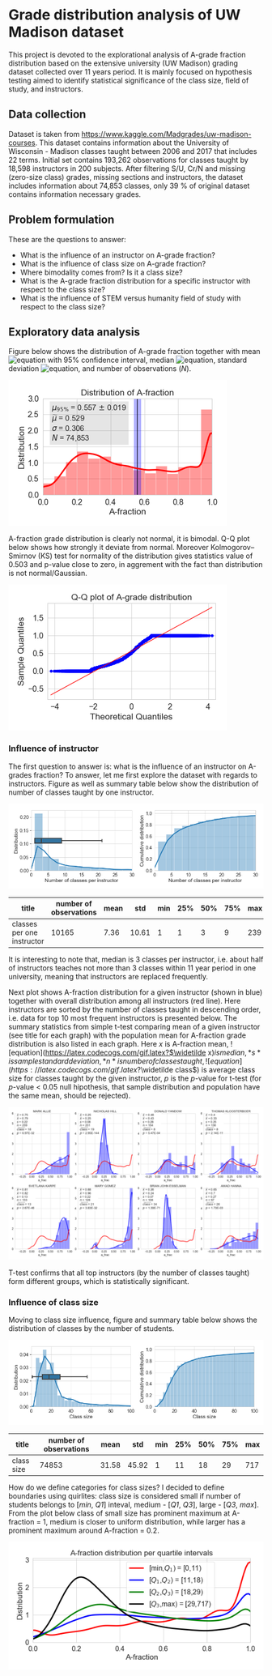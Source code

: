 # Grade distribution analysis of UW Madison dataset

This project is devoted to the explorational analysis of A-grade fraction distribution based on the extensive university (UW Madison) grading dataset collected over 11 years period. It is mainly focused on hypothesis testing aimed to identify statistical significance of the class size, field of study, and instructors.

## Data collection

Dataset is taken from https://www.kaggle.com/Madgrades/uw-madison-courses. This dataset contains information about the University of Wisconsin - Madison classes taught between 2006 and 2017 that includes 22 terms. Initial set contains 193,262 observations for classes taught by 18,598 instructors in 200 subjects. After filtering S/U, Cr/N and missing (zero-size class) grades, missing sections and instructors, the dataset includes information about 74,853 classes, only 39 % of original dataset contains information necessary grades.

## Problem formulation

These are the questions to answer:

- What is the influence of an instructor on A-grade fraction?
- What is the influence of class size on A-grade fraction?
- Where bimodality comes from? Is it a class size?
- What is the A-grade fraction distribution for a specific instructor with respect to the class size?
- What is the influence of STEM versus humanity field of study with respect to the class size?
 
 ## Exploratory data analysis
  
Figure below shows the distribution of A-grade fraction together with mean ![equation](https://latex.codecogs.com/gif.latex?$\mu$) with 95% confidence interval, median ![equation](https://latex.codecogs.com/gif.latex?$\widetilde\mu$), standard deviation ![equation](https://latex.codecogs.com/gif.latex?$\sigma$), and number of observations (*N*).
 
![](https://github.com/evgeniya1/Project_Mod3/blob/master/figs/distribution_A.png)

A-fraction grade distribution is clearly not normal, it is bimodal. Q-Q plot below shows how strongly it deviate from normal. Moreover Kolmogorov–Smirnov (KS) test for normality of the distribution gives statistics value of 0.503 and p-value close to zero, in aggrement with the fact than distribution is not normal/Gaussian.

![](https://github.com/evgeniya1/Project_Mod3/blob/master/figs/qqplot.png)

### Influence of instructor

The first question to answer is: what is the influence of an instructor on A-grades fraction? To answer, let me first explore the dataset with regards to instructors. Figure as well as summary table below show the distribution of number of classes taught by one instructor. 

![](https://github.com/evgeniya1/Project_Mod3/blob/master/figs/num_classes_per_instructor.png)

|title|number of observations|	mean|	std|	min|	25%|	50%|	75%|	max|
| --- | --- | --- | --- | --- | --- | --- | --- | --- |
|classes per one instructor	|10165	|7.36	|10.61	|1	|1	|3	|9	|239|

It is interesting to note that, median is 3 classes per instructor, i.e. about half of instructors teaches not more than 3 classes within 11 year period in one university, meaning that instructors are replaced frequently.

Next plot shows A-fraction distribution for a given instructor (shown in blue) together with overall distribution among all instructors (red line). Here instructors are sorted by the number of classes taught in descending order, i.e. data for top 10 most frequent instructors is presented below. The summary statistics from simple t-test comparing mean of a given instructor (see title for each graph) with the population mean for A-fraction grade distribution is also listed in each graph. Here *x* is A-fraction mean, ![equation](https://latex.codecogs.com/gif.latex?$\widetilde x$) is median, *s* is sample standard deviation, *n* is number of classes taught, ![equation](https://latex.codecogs.com/gif.latex?$\widetilde class$) is average class size for classes taught by the given instructor, *p* is the *p*-value for t-test (for *p*-value < 0.05 null hipothesis, that sample distribution and population have the same mean, should be rejected).

![](https://github.com/evgeniya1/Project_Mod3/blob/master/figs/Afrac_dist_instructor.png)

T-test confirms that all top instructors (by the number of classes taught) form different groups, which is statistically significant.

 ### Influence of class size
 
 Moving to class size influence, figure and summary table below shows the distribution of classes by the number of students.

![](https://github.com/evgeniya1/Project_Mod3/blob/master/figs/class_size_dist.png)

|title|number of observations|	mean|	std|	min|	25%|	50%|	75%|	max|
| --- | --- | --- | --- | --- | --- | --- | --- | --- |
|class size| 74853|	31.58| 45.92|	1|	11|18|	29|	717|

How do we define categories for class sizes? I decided to define boundaries using quirlites: class size is considered small if number of students belongs to [*min*, *Q1*] inteval, medium - [*Q1*, *Q3*], large - [*Q3*, *max*]. From the plot below
class of small size has prominent maximum at A-fraction = 1, medium is closer to uniform distribution, while larger has a prominent maximum around A-fraction = 0.2.

![](https://github.com/evgeniya1/Project_Mod3/blob/master/figs/Afrac_quartile.png)
